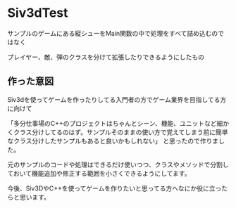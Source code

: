 # Siv3dTest
サンプルのゲームにある縦シューをMain関数の中で処理をすべて詰め込むのではなく

プレイヤー、敵、弾のクラスを分けて拡張したりできるようにしたもの

## 作った意図
Siv3dを使ってゲームを作ったりしてる入門者の方でゲーム業界を目指してる方に向けて

「多分仕事場のC++のプロジェクトはちゃんとシーン、機能、ユニットなど細かくクラス分けしてるのはず。サンプルそのままの使い方で覚えてしまう前に簡単なクラス分けしたサンプルもあると良いかもしれない」
と思ったので作りました。

元のサンプルのコードや処理はできるだけ使いつつ、クラスやメソッドで分割しておいて機能追加や修正する範囲を小さくできるようにしてます。

今後、Siv3DやC++を使ってゲームを作りたいと思ってる方へなにか役に立ったらと思います。

